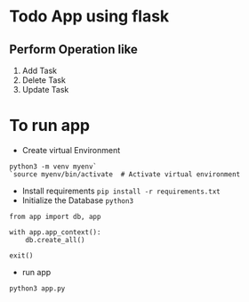 # Todo App using flask
## Perform Operation like
1. Add Task
2. Delete Task
3. Update Task

# To run app
- Create virtual Environment
```
python3 -m venv myenv`
`source myenv/bin/activate  # Activate virtual environment
```
- Install requirements
`pip install -r requirements.txt`
- Initialize the Database
`python3`

```
from app import db, app

with app.app_context():
    db.create_all()
```
`exit()`

- run app

`python3 app.py`

